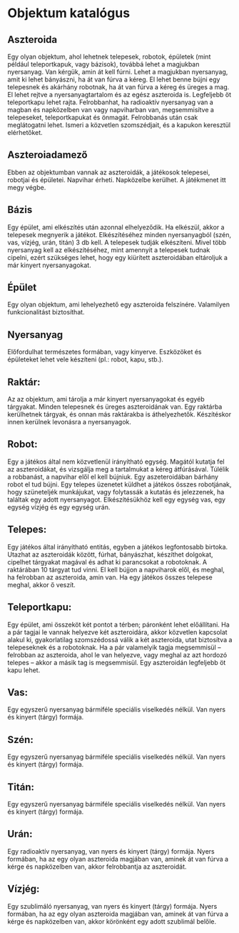 # Objektum katalógus

## Aszteroida
Egy olyan objektum, ahol lehetnek telepesek, robotok, épületek (mint például teleportkapuk, vagy bázisok), továbbá lehet a magjukban nyersanyag. Van kérgük, amin át kell fúrni. Lehet a magjukban nyersanyag, amit ki lehet bányászni, ha át van fúrva a kéreg. El lehet benne bújni egy telepesnek és akárhány robotnak, ha át van fúrva a kéreg és üreges a mag. El lehet rejtve a nyersanyagtartalom és az egész aszteroida is. Legfeljebb öt teleportkapu lehet rajta. Felrobbanhat, ha radioaktív nyersanyag van a magban és napközelben van vagy napviharban van, megsemmisítve a telepeseket, teleportkapukat és önmagát. Felrobbanás után csak meglátogatni lehet. Ismeri a közvetlen szomszédjait, és a kapukon keresztül elérhetőket.

## Aszteroiadamező
Ebben az objektumban vannak az aszteroidák, a játékosok telepesei, robotjai és épületei. Napvihar érheti. Napközelbe kerülhet. A játékmenet itt megy végbe.

## Bázis
Egy épület, ami elkészítés után azonnal elhelyeződik. Ha elkészül, akkor a telepesek megnyerik a játékot. Elkészítéséhez minden nyersanyagból (szén, vas, vízjég, urán, titán) 3 db kell. A telepesek tudják elkészíteni. Mivel több nyersanyag kell az elkészítéséhez, mint amennyit a telepesek tudnak cipelni, ezért szükséges lehet, hogy egy kiürített aszteroidában eltároljuk a már kinyert nyersanyagokat.

## Épület
Egy olyan objektum, ami lehelyezhető egy aszteroida felszínére. Valamilyen funkcionalitást biztosíthat.

## Nyersanyag
Előfordulhat természetes formában, vagy kinyerve. Eszközöket és épületeket lehet vele készíteni (pl.: robot, kapu, stb.).

## Raktár:
Az az objektum, ami tárolja a már kinyert nyersanyagokat és egyéb tárgyakat. Minden telepesnek és üreges aszteroidának van. Egy raktárba kerülhetnek tárgyak, és onnan más raktárakba is áthelyezhetők. Készítéskor innen kerülnek levonásra a nyersanyagok.

## Robot:
Egy a játékos által nem közvetlenül irányítható egység. Magától kutatja fel az aszteroidákat, és vizsgálja meg a tartalmukat a kéreg átfúrásával. Túlélik a robbanást, a napvihar elől el kell bújniuk. Egy aszeteroidában bárhány robot el tud bújni. Egy telepes üzenetet küldhet a játékos összes robotjának, hogy szüneteljék munkájukat, vagy folytassák a kutatás és jelezzenek, ha találtak egy adott nyersanyagot. Elkészítésükhöz kell egy egység vas, egy egység vízjég és egy egység urán.

## Telepes:
Egy játékos által irányítható entitás, egyben a játékos legfontosabb birtoka. Utazhat az aszteroidák között, fúrhat, bányászhat, készíthet dolgokat, cipelhet tárgyakat magával és adhat ki parancsokat a robotoknak. A raktárában 10 tárgyat tud vinni. El kell bújjon a napviharok elől, és meghal, ha felrobban az aszteroida, amin van. Ha egy játékos összes telepese meghal, akkor ő veszít.

## Teleportkapu:
Egy épület, ami összeköt két pontot a térben; páronként lehet előállítani. Ha a pár tagjai le vannak helyezve két aszteroidára, akkor közvetlen kapcsolat alakul ki, gyakorlatilag szomszédossá válik a két aszteroida, utat biztosítva a telepeseknek és a robotoknak. Ha a pár valamelyik tagja megsemmisül – felrobban az aszteroida, ahol le van helyezve, vagy meghal az azt hordozó telepes – akkor a másik tag is megsemmisül. Egy aszteroidán legfeljebb öt kapu lehet.

## Vas:
Egy egyszerű nyersanyag bármiféle speciális viselkedés nélkül. Van nyers és kinyert (tárgy) formája.

## Szén:
Egy egyszerű nyersanyag bármiféle speciális viselkedés nélkül. Van nyers és kinyert (tárgy) formája.

## Titán:
Egy egyszerű nyersanyag bármiféle speciális viselkedés nélkül. Van nyers és kinyert (tárgy) formája.

## Urán:
Egy radioaktív nyersanyag, van nyers és kinyert (tárgy) formája. Nyers formában, ha az egy olyan aszteroida magjában van, aminek át van fúrva a kérge és napközelben van, akkor felrobbantja az aszteroidát.

## Vízjég:
Egy szublimáló nyersanyag, van nyers és kinyert (tárgy) formája. Nyers formában, ha az egy olyan aszteroida magjában van, aminek át van fúrva a kérge és napközelben van, akkor körönként egy adott szublimál belőle.
